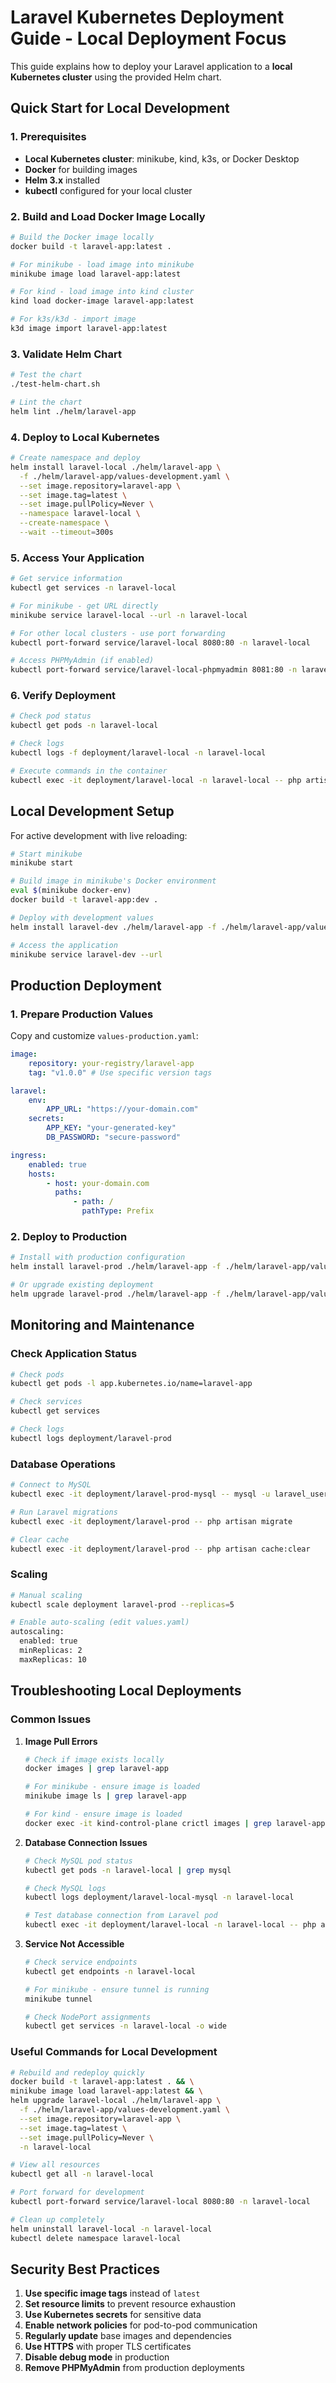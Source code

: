 # Laravel Kubernetes Deployment Guide - Local Deployment Focus

This guide explains how to deploy your Laravel application to a **local Kubernetes cluster** using the provided Helm chart.

## Quick Start for Local Development

### 1. Prerequisites

-   **Local Kubernetes cluster**: minikube, kind, k3s, or Docker Desktop
-   **Docker** for building images
-   **Helm 3.x** installed
-   **kubectl** configured for your local cluster

### 2. Build and Load Docker Image Locally

```bash
# Build the Docker image locally
docker build -t laravel-app:latest .

# For minikube - load image into minikube
minikube image load laravel-app:latest

# For kind - load image into kind cluster
kind load docker-image laravel-app:latest

# For k3s/k3d - import image
k3d image import laravel-app:latest
```

### 3. Validate Helm Chart

```bash
# Test the chart
./test-helm-chart.sh

# Lint the chart
helm lint ./helm/laravel-app
```

### 4. Deploy to Local Kubernetes

```bash
# Create namespace and deploy
helm install laravel-local ./helm/laravel-app \
  -f ./helm/laravel-app/values-development.yaml \
  --set image.repository=laravel-app \
  --set image.tag=latest \
  --set image.pullPolicy=Never \
  --namespace laravel-local \
  --create-namespace \
  --wait --timeout=300s
```

### 5. Access Your Application

```bash
# Get service information
kubectl get services -n laravel-local

# For minikube - get URL directly
minikube service laravel-local --url -n laravel-local

# For other local clusters - use port forwarding
kubectl port-forward service/laravel-local 8080:80 -n laravel-local

# Access PHPMyAdmin (if enabled)
kubectl port-forward service/laravel-local-phpmyadmin 8081:80 -n laravel-local
```

### 6. Verify Deployment

```bash
# Check pod status
kubectl get pods -n laravel-local

# Check logs
kubectl logs -f deployment/laravel-local -n laravel-local

# Execute commands in the container
kubectl exec -it deployment/laravel-local -n laravel-local -- php artisan --version
```

## Local Development Setup

For active development with live reloading:

```bash
# Start minikube
minikube start

# Build image in minikube's Docker environment
eval $(minikube docker-env)
docker build -t laravel-app:dev .

# Deploy with development values
helm install laravel-dev ./helm/laravel-app -f ./helm/laravel-app/values-development.yaml

# Access the application
minikube service laravel-dev --url
```

## Production Deployment

### 1. Prepare Production Values

Copy and customize `values-production.yaml`:

```yaml
image:
    repository: your-registry/laravel-app
    tag: "v1.0.0" # Use specific version tags

laravel:
    env:
        APP_URL: "https://your-domain.com"
    secrets:
        APP_KEY: "your-generated-key"
        DB_PASSWORD: "secure-password"

ingress:
    enabled: true
    hosts:
        - host: your-domain.com
          paths:
              - path: /
                pathType: Prefix
```

### 2. Deploy to Production

```bash
# Install with production configuration
helm install laravel-prod ./helm/laravel-app -f ./helm/laravel-app/values-production.yaml

# Or upgrade existing deployment
helm upgrade laravel-prod ./helm/laravel-app -f ./helm/laravel-app/values-production.yaml
```

## Monitoring and Maintenance

### Check Application Status

```bash
# Check pods
kubectl get pods -l app.kubernetes.io/name=laravel-app

# Check services
kubectl get services

# Check logs
kubectl logs deployment/laravel-prod
```

### Database Operations

```bash
# Connect to MySQL
kubectl exec -it deployment/laravel-prod-mysql -- mysql -u laravel_user -p laravel

# Run Laravel migrations
kubectl exec -it deployment/laravel-prod -- php artisan migrate

# Clear cache
kubectl exec -it deployment/laravel-prod -- php artisan cache:clear
```

### Scaling

```bash
# Manual scaling
kubectl scale deployment laravel-prod --replicas=5

# Enable auto-scaling (edit values.yaml)
autoscaling:
  enabled: true
  minReplicas: 2
  maxReplicas: 10
```

## Troubleshooting Local Deployments

### Common Issues

1. **Image Pull Errors**

    ```bash
    # Check if image exists locally
    docker images | grep laravel-app

    # For minikube - ensure image is loaded
    minikube image ls | grep laravel-app

    # For kind - ensure image is loaded
    docker exec -it kind-control-plane crictl images | grep laravel-app
    ```

2. **Database Connection Issues**

    ```bash
    # Check MySQL pod status
    kubectl get pods -n laravel-local | grep mysql

    # Check MySQL logs
    kubectl logs deployment/laravel-local-mysql -n laravel-local

    # Test database connection from Laravel pod
    kubectl exec -it deployment/laravel-local -n laravel-local -- php artisan migrate:status
    ```

3. **Service Not Accessible**

    ```bash
    # Check service endpoints
    kubectl get endpoints -n laravel-local

    # For minikube - ensure tunnel is running
    minikube tunnel

    # Check NodePort assignments
    kubectl get services -n laravel-local -o wide
    ```

### Useful Commands for Local Development

```bash
# Rebuild and redeploy quickly
docker build -t laravel-app:latest . && \
minikube image load laravel-app:latest && \
helm upgrade laravel-local ./helm/laravel-app \
  -f ./helm/laravel-app/values-development.yaml \
  --set image.repository=laravel-app \
  --set image.tag=latest \
  --set image.pullPolicy=Never \
  -n laravel-local

# View all resources
kubectl get all -n laravel-local

# Port forward for development
kubectl port-forward service/laravel-local 8080:80 -n laravel-local

# Clean up completely
helm uninstall laravel-local -n laravel-local
kubectl delete namespace laravel-local
```

## Security Best Practices

1. **Use specific image tags** instead of `latest`
2. **Set resource limits** to prevent resource exhaustion
3. **Use Kubernetes secrets** for sensitive data
4. **Enable network policies** for pod-to-pod communication
5. **Regularly update** base images and dependencies
6. **Use HTTPS** with proper TLS certificates
7. **Disable debug mode** in production
8. **Remove PHPMyAdmin** from production deployments
